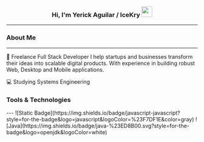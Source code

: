 <h3 align="center">
  Hi, I'm Yerick Aguilar / IceKry
  <img src="https://media.giphy.com/media/v1.Y2lkPWVjZjA1ZTQ3em4zdXk3cXBlNDJ6Mzhtd3NoNjJiNWZpd2s3bTNkMHRmMDh4cXAzZCZlcD12MV9naWZzX3JlbGF0ZWQmY3Q9cw/nnIzWGAk0TnVe/giphy.gif" width="28">
</h3>

---
<h3>About Me</h3>
<hr />

🚀 Freelance Full Stack Developer
I help startups and businesses transform their ideas into scalable digital products. With experience in building robust Web, Desktop and Mobile applications.

💻 Studying Systems Engineering

<h3>Tools & Technologies</h3>
---
![Static Badge](https://img.shields.io/badge/javascript-javascript?style=for-the-badge&logo=javascript&logoColor=%23F7DF1E&color=gray)
![Java](https://img.shields.io/badge/java-%23ED8B00.svg?style=for-the-badge&logo=openjdk&logoColor=white)
